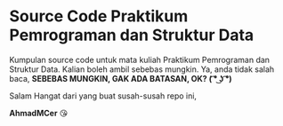 # Source Code Praktikum Pemrograman dan Struktur Data
Kumpulan source code untuk mata kuliah Praktikum Pemrograman dan Struktur Data. Kalian boleh ambil sebebas mungkin. Ya, anda tidak salah baca, **SEBEBAS MUNGKIN, GAK ADA BATASAN, OK? ( ͡° ͜ʖ ͡°)**

Salam Hangat dari yang buat susah-susah repo ini,

**AhmadMCer** 😘
